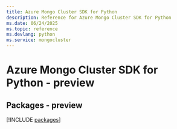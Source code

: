 ```yaml
---
title: Azure Mongo Cluster SDK for Python
description: Reference for Azure Mongo Cluster SDK for Python
ms.date: 06/24/2025
ms.topic: reference
ms.devlang: python
ms.service: mongocluster
---
```

# Azure Mongo Cluster SDK for Python - preview
## Packages - preview
[!INCLUDE [packages](mongo-cluster-index.md)]